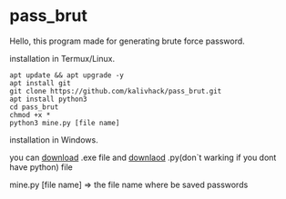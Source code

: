 # pass_brut
Hello, this program made for generating brute force password.

installation in Termux/Linux.
```
apt update && apt upgrade -y
apt install git
git clone https://github.com/kalivhack/pass_brut.git
apt install python3
cd pass_brut
chmod +x *
python3 mine.py [file name]
```
installation in Windows.

you can [download](https://github.com/kalivhack/pass_brut/blob/d930be49f2ad1913e0f1b9dddbf8b87283e65c96/main.exe) .exe file and [downlaod](main.py) .py(don`t warking if you dont have python) file

mine.py [file name] => the file name where be saved passwords
